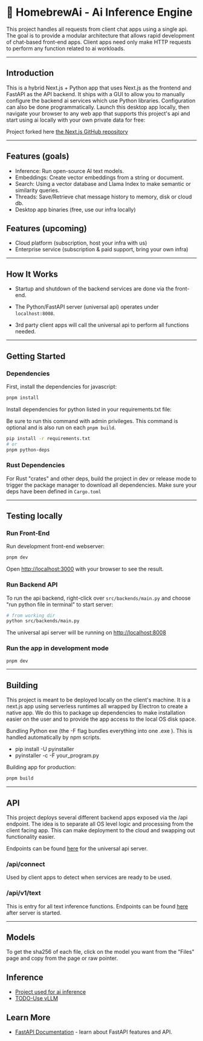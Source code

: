 # 🍺 HomebrewAi - Ai Inference Engine

This project handles all requests from client chat apps using a single api. The goal is to provide a modular architecture that allows rapid development of chat-based front-end apps. Client apps need only make HTTP requests to perform any function related to ai workloads.

---

## Introduction

This is a hybrid Next.js + Python app that uses Next.js as the frontend and FastAPI as the API backend. It ships with a GUI to allow you to manually configure the backend ai services which use Python libraries. Configuration can also be done programmatically. Launch this desktop app locally, then navigate your browser to any web app that supports this project's api and start using ai locally with your own private data for free:

Project forked here [the Next.js GitHub repository](https://github.com/vercel/next.js/)

---

## Features (goals)

- Inference: Run open-source AI text models.
- Embeddings: Create vector embeddings from a string or document.
- Search: Using a vector database and Llama Index to make semantic or similarity queries.
- Threads: Save/Retrieve chat message history to memory, disk or cloud db.
- Desktop app binaries (free, use our infra locally)

## Features (upcoming)

- Cloud platform (subscription, host your infra with us)
- Enterprise service (subscription & paid support, bring your own infra)

---

## How It Works

- Startup and shutdown of the backend services are done via the front-end.

- The Python/FastAPI server (universal api) operates under `localhost:8008`.

- 3rd party client apps will call the universal api to perform all functions needed.

---

## Getting Started

### Dependencies

First, install the dependencies for javascript:

```bash
pnpm install
```

Install dependencies for python listed in your requirements.txt file:

Be sure to run this command with admin privileges. This command is optional and is also run on each `pnpm build`.

```bash
pip install -r requirements.txt
# or
pnpm python-deps
```

### Rust Dependencies

For Rust "crates" and other deps, build the project in dev or release mode to trigger the package manager to download all dependencies. Make sure your deps have been defined in `Cargo.toml`

---

## Testing locally

### Run Front-End

Run development front-end webserver:

```bash
pnpm dev
```

Open [http://localhost:3000](http://localhost:3000) with your browser to see the result.

### Run Backend API

To run the api backend, right-click over `src/backends/main.py` and choose "run python file in terminal" to start server:

```bash
# from working dir
python src/backends/main.py
```

The universal api server will be running on [http://localhost:8008](http://localhost:8008)

### Run the app in development mode

```bash
pnpm dev
```

---

## Building

This project is meant to be deployed locally on the client's machine. It is a next.js app using serverless runtimes all wrapped by Electron to create a native app. We do this to package up dependencies to make installation easier on the user and to provide the app access to the local OS disk space.

Bundling Python exe (the -F flag bundles everything into one .exe ). This is handled automatically by npm scripts.

- pip install -U pyinstaller
- pyinstaller -c -F your_program.py

Building app for production:

```bash
pnpm build
```

---

## API

This project deploys several different backend apps exposed via the /api endpoint. The idea is to separate all OS level logic and processing from the client facing app. This can make deployment to the cloud and swapping out functionality easier.

Endpoints can be found [here](http://localhost:8008/docs) for the universal api server.

### /api/connect

Used by client apps to detect when services are ready to be used.

### /api/v1/text

This is entry for all text inference functions. Endpoints can be found [here](http://localhost:8000/docs) after server is started.

---

## Models

To get the sha256 of each file, click on the model you want from the "Files" page and copy from the page or raw pointer.

## Inference

- [Project used for ai inference](https://github.com/abetlen/llama-cpp-python)
- [TODO-Use vLLM](https://github.com/vllm-project/vllm)

## Learn More

- [FastAPI Documentation](https://fastapi.tiangolo.com/) - learn about FastAPI features and API.
